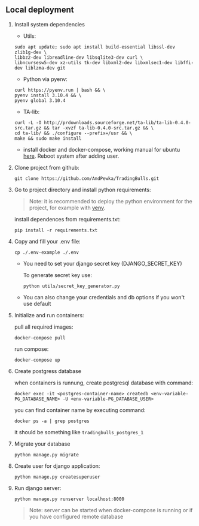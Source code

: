 

## Local deployment

1. Install system dependencies
   - Utils:
   ```
   sudo apt update; sudo apt install build-essential libssl-dev zlib1g-dev \
   libbz2-dev libreadline-dev libsqlite3-dev curl \
   libncursesw5-dev xz-utils tk-dev libxml2-dev libxmlsec1-dev libffi-dev liblzma-dev git
   ```
   - Python via pyenv:
   ```
   curl https://pyenv.run | bash && \
   pyenv install 3.10.4 && \
   pyenv global 3.10.4
   ```
   - TA-lib:
   ```
   curl -L -O http://prdownloads.sourceforge.net/ta-lib/ta-lib-0.4.0-src.tar.gz && tar -xvzf ta-lib-0.4.0-src.tar.gz && \
   cd ta-lib/ && ./configure --prefix=/usr && \
   make && sudo make install
   ```
   - install docker and docker-compose, working manual for ubuntu [here](https://itisgood.ru/2019/01/21/ustanovite-docker-i-docker-compose-v-linux-mint-19/). Reboot system after adding user.

2. Clone project from github:
   ```
   git clone https://github.com/AndPewka/TradingBulls.git
   ```

3. Go to project directory and install python requirements:
   
   > Note: it is recommended to deploy the python environment for the project, for example with [venv](https://docs.python.org/3/library/venv.html).

   install dependences from requirements.txt:
   ```
   pip install -r requirements.txt
   ```

4. Copy and fill your .env file:
   ```
   cp ./.env-example ./.env
   ```
   - You need to set your django secret key (DJANGO_SECRET_KEY)
   
      To generate secret key use:
      ```
      python utils/secret_key_generator.py
      ```
   - You can also change your credentials and db options if you won't use default

5. Initialize and run containers:
    
    pull all required images:
    ```
    docker-compose pull
    ```
    run compose:
    ```
    docker-compose up
    ```

6. Create postgress database

    when containers is runnung, create postgresql database with command:
    ```
    docker exec -it <postgres-container-name> createdb <env-variable-PG_DATABASE_NAME> -U <env-variable-PG_DATABASE_USER>
    ```
    you can find container name by executing command: 
    ```
    docker ps -a | grep postgres
    ```
    it should be something like `tradingbulls_postgres_1`

7. Migrate your database

   ```
   python manage.py migrate
   ```

8. Create user for django application:

   ```
   python manage.py createsuperuser
   ```

9. Run django server:

   ```
   python manage.py runserver localhost:8000
   ```
   > Note: server can be started when docker-compose is running or if you have configured remote database
